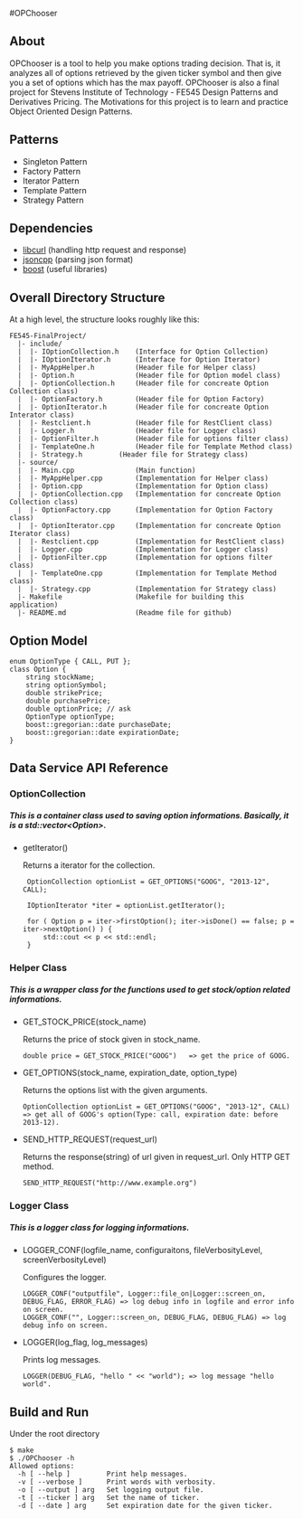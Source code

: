 #OPChooser

## About

OPChooser is a tool to help you make options trading decision. That is, it analyzes all of options retrieved by the given ticker symbol and then give you a set of options which has the max payoff. OPChooser is also a final project for Stevens Institute of Technology - FE545 Design Patterns and Derivatives Pricing. The Motivations for this project is to learn and practice Object Oriented Design Patterns. 

## Patterns

- Singleton Pattern
- Factory Pattern
- Iterator Pattern
- Template Pattern
- Strategy Pattern

## Dependencies
- [libcurl](http://curl.haxx.se/libcurl/)    (handling http request and response)
- [jsoncpp](http://jsoncpp.sourceforge.net/) (parsing json format)
- [boost](http://www.boost.org)              (useful libraries)

## Overall Directory Structure

At a high level, the structure looks roughly like this:

```
FE545-FinalProject/
  |- include/
  |  |- IOptionCollection.h    (Interface for Option Collection) 
  |  |- IOptionIterator.h      (Interface for Option Iterator)
  |  |- MyAppHelper.h          (Header file for Helper class)
  |  |- Option.h               (Header file for Option model class) 
  |  |- OptionCollection.h     (Header file for concreate Option Collection class)
  |  |- OptionFactory.h        (Header file for Option Factory)
  |  |- OptionIterator.h       (Header file for concreate Option Interator class) 
  |  |- Restclient.h           (Header file for RestClient class)
  |  |- Logger.h               (Header file for Logger class)
  |  |- OptionFilter.h	       (Header file for options filter class)
  |  |- TemplateOne.h	       (Header file for Template Method class)
  |  |- Strategy.h	       (Header file for Strategy class)
  |- source/
  |  |- Main.cpp               (Main function)
  |  |- MyAppHelper.cpp        (Implementation for Helper class)
  |  |- Option.cpp             (Implementation for Option class)
  |  |- OptionCollection.cpp   (Implementation for concreate Option Collection class)
  |  |- OptionFactory.cpp      (Implementation for Option Factory class)
  |  |- OptionIterator.cpp     (Implementation for concreate Option Iterator class)
  |  |- Restclient.cpp         (Implementation for RestClient class)
  |  |- Logger.cpp             (Implementation for Logger class)
  |  |- OptionFilter.cpp       (Implementation for options filter class)
  |  |- TemplateOne.cpp	       (Implementation for Template Method class)
  |  |- Strategy.cpp	       (Implementation for Strategy class)
  |- Makefile                  (Makefile for building this application)
  |- README.md                 (Readme file for github)
```

## Option Model

```
enum OptionType { CALL, PUT };
class Option {
	string stockName;
	string optionSymbol;
	double strikePrice;
	double purchasePrice;
	double optionPrice;	// ask
	OptionType optionType;
	boost::gregorian::date purchaseDate;
	boost::gregorian::date expirationDate;
}
```

## Data Service API Reference

### OptionCollection

##### This is a container class used to saving option informations. Basically, it is a std::vector\<Option\>.

- getIterator()
    
   Returns a iterator for the collection.
   ```
	OptionCollection optionList = GET_OPTIONS("GOOG", "2013-12", CALL);	

	IOptionIterator *iter = optionList.getIterator();

  	for ( Option p = iter->firstOption(); iter->isDone() == false; p = iter->nextOption() ) {
		std::cout << p << std::endl;
  	}
   ```

### Helper Class

##### This is a wrapper class for the functions used to get stock/option related informations.

- GET_STOCK_PRICE(stock_name)
    
    Returns the price of stock given in stock_name.
    ```
	double price = GET_STOCK_PRICE("GOOG")	 => get the price of GOOG.
    ```

- GET_OPTIONS(stock_name, expiration_date, option_type)

    Returns the options list with the given arguments.
    ```
	OptionCollection optionList = GET_OPTIONS("GOOG", "2013-12", CALL) => get all of GOOG's option(Type: call, expiration date: before 2013-12).
    ```

- SEND_HTTP_REQUEST(request_url)
    
    Returns the response(string) of url given in request_url. Only HTTP GET method.
    ```
	SEND_HTTP_REQUEST("http://www.example.org")
    ```


### Logger Class

##### This is a logger class for logging informations.

- LOGGER_CONF(logfile_name, configuraitons, fileVerbosityLevel, screenVerbosityLevel)

    Configures the logger.
    ```
	LOGGER_CONF("outputfile", Logger::file_on|Logger::screen_on, DEBUG_FLAG, ERROR_FLAG) => log debug info in logfile and error info on screen.
	LOGGER_CONF("", Logger::screen_on, DEBUG_FLAG, DEBUG_FLAG) => log debug info on screen.
    ```
- LOGGER(log_flag, log_messages)

    Prints log messages.
    ```
	LOGGER(DEBUG_FLAG, "hello " << "world"); => log message "hello world".
    ```

## Build and Run
Under the root directory
```
$ make
$ ./OPChooser -h
Allowed options:
  -h [ --help ]         Print help messages.
  -v [ --verbose ]      Print words with verbosity.
  -o [ --output ] arg   Set logging output file.
  -t [ --ticker ] arg   Set the name of ticker.
  -d [ --date ] arg     Set expiration date for the given ticker.
```
